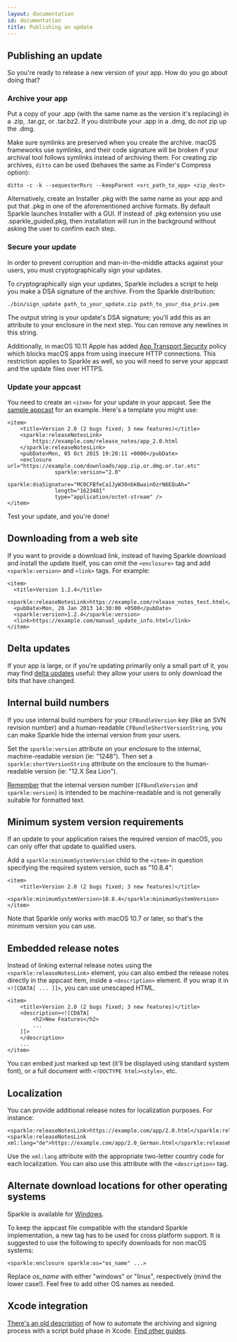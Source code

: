 ```yaml
---
layout: documentation
id: documentation
title: Publishing an update
---
```

## Publishing an update

So you're ready to release a new version of your app. How do you go about doing that?

### Archive your app

Put a copy of your .app (with the same name as the version it's replacing) in a .zip, .tar.gz, or .tar.bz2. If you distribute your .app in a .dmg, do _not_ zip up the .dmg.

Make sure symlinks are preserved when you create the archive. macOS frameworks use symlinks, and their code signature will be broken if your archival tool follows symlinks instead of archiving them. For creating zip archives, `ditto` can be used (behaves the same as Finder's Compress option):

    ditto -c -k --sequesterRsrc --keepParent <src_path_to_app> <zip_dest>

Alternatively, create an Installer .pkg with the same name as your app and put that .pkg in one of the aforementioned archive formats. By default Sparkle launches Installer with a GUI. If instead of .pkg extension you use .sparkle_guided.pkg, then installation will run in the background without asking the user to confirm each step.

### Secure your update

In order to prevent corruption and man-in-the-middle attacks against your users, you must cryptographically sign your updates.

To cryptographically sign your updates, Sparkle includes a script to help you make a DSA signature of the archive. From the Sparkle distribution:

    ./bin/sign_update path_to_your_update.zip path_to_your_dsa_priv.pem

The output string is your update's DSA signature; you'll add this as an attribute to your enclosure in the next step. You can remove any newlines in this string.

Additionally, in macOS 10.11 Apple has added [App Transport Security](//developer.apple.com/library/prerelease/mac/technotes/App-Transport-Security-Technote/) policy which blocks macOS apps from using insecure HTTP connections. This restriction applies to Sparkle as well, so you will need to serve your appcast and the update files over HTTPS.

### Update your appcast

You need to create an `<item>` for your update in your appcast. See the [sample appcast](/files/sparkletestcast.xml) for an example. Here's a template you might use:

    <item>
        <title>Version 2.0 (2 bugs fixed; 3 new features)</title>
        <sparkle:releaseNotesLink>
            https://example.com/release_notes/app_2.0.html
        </sparkle:releaseNotesLink>
        <pubDate>Mon, 05 Oct 2015 19:20:11 +0000</pubDate>
        <enclosure url="https://example.com/downloads/app.zip.or.dmg.or.tar.etc"
                   sparkle:version="2.0"
                   sparkle:dsaSignature="MC0CFBfeCa1JyW30nbkBwainOzrN6EQuAh="
                   length="1623481"
                   type="application/octet-stream" />
    </item>

Test your update, and you're done!

## Downloading from a web site

If you want to provide a download link, instead of having Sparkle download and install the update itself, you can omit the `<enclosure>` tag and add `<sparkle:version>` and `<link>` tags. For example:

    <item>
      <title>Version 1.2.4</title>
      <sparkle:releaseNotesLink>https://example.com/release_notes_test.html</sparkle:releaseNotesLink>
      <pubDate>Mon, 28 Jan 2013 14:30:00 +0500</pubDate>
      <sparkle:version>1.2.4</sparkle:version>
      <link>https://example.com/manual_update_info.html</link>
    </item>

## Delta updates

If your app is large, or if you're updating primarily only a small part of it, you may find [delta updates](/documentation/delta-updates/) useful: they allow your users to only download the bits that have changed.

## Internal build numbers

If you use internal build numbers for your `CFBundleVersion` key (like an SVN revision number) and a human-readable `CFBundleShortVersionString`, you can make Sparkle hide the internal version from your users.

Set the `sparkle:version` attribute on your enclosure to the internal, machine-readable version (ie: "1248"). Then set a `sparkle:shortVersionString` attribute on the enclosure to the human-readable version (ie: "12.X Sea Lion").

[Remember](//lists.apple.com/archives/carbon-dev/2006/Jun/msg00139.html) that the internal version number (`CFBundleVersion` and `sparkle:version`) is intended to be machine-readable and is not generally suitable for formatted text.

## Minimum system version requirements

If an update to your application raises the required version of macOS, you can only offer that update to qualified users.

Add a `sparkle:minimumSystemVersion` child to the `<item>` in question specifying the required system version, such as "10.8.4":

    <item>
        <title>Version 2.0 (2 bugs fixed; 3 new features)</title>
        <sparkle:minimumSystemVersion>10.8.4</sparkle:minimumSystemVersion>
    </item>

Note that Sparkle only works with macOS 10.7 or later, so that's the minimum version you can use.

## Embedded release notes

Instead of linking external release notes using the `<sparkle:releaseNotesLink>` element, you can also embed the release notes directly in the appcast item, inside a `<description>` element. If you wrap it in `<![CDATA[ ... ]]>`, you can use unescaped HTML.

    <item>
        <title>Version 2.0 (2 bugs fixed; 3 new features)</title>
        <description><![CDATA[
            <h2>New Features</h2>
            ...
        ]]>
        </description>
        ...
    </item>

You can embed just marked up text (it'll be displayed using standard system font), or a full document with `<!DOCTYPE html><style>`, etc.

## Localization

You can provide additional release notes for localization purposes. For instance:

    <sparkle:releaseNotesLink>https://example.com/app/2.0.html</sparkle:releaseNotesLink>
    <sparkle:releaseNotesLink xml:lang="de">https://example.com/app/2.0_German.html</sparkle:releaseNotesLink>

Use the `xml:lang` attribute with the appropriate two-letter country code for each localization. You can also use this attribute with the `<description>` tag.

## Alternate download locations for other operating systems

Sparkle is available for [Windows](http://winsparkle.org).

To keep the appcast file compatible with the standard Sparkle implementation, a new tag has to be used for cross platform support. It is suggested to use the following to specify downloads for non macOS systems:

    <sparkle:enclosure sparkle:os="os_name" ...>

Replace _os_name_ with either "windows" or "linux", respectively (mind the lower case!). Feel free to add other OS names as needed.

## Xcode integration

[There's an old description](//web.archive.org/web/20120708050000/http://www.entropy.ch/blog/Developer/2008/09/22/Sparkle-Appcast-Automation-in-Xcode.html) of how to automate the archiving and signing process with a script build phase in Xcode. [Find other guides](//www.google.com/search?q=Sparkle+Appcast+Automation).
